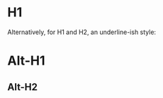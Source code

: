 # H1
<!-- ## H2
### H3
#### H4
##### H5
###### H6 -->

Alternatively, for H1 and H2, an underline-ish style:

Alt-H1
======

Alt-H2
------
